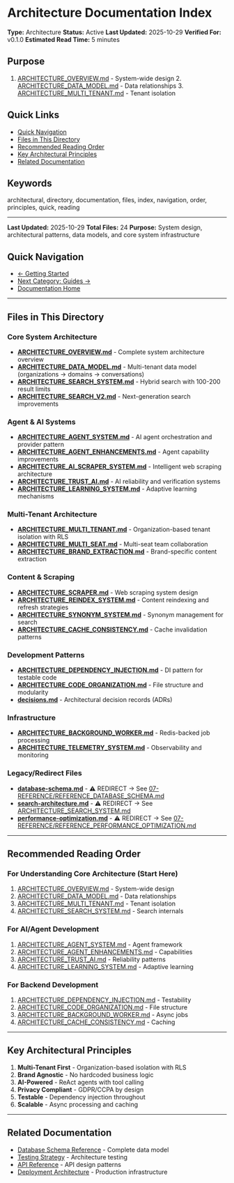 # Architecture Documentation Index

**Type:** Architecture
**Status:** Active
**Last Updated:** 2025-10-29
**Verified For:** v0.1.0
**Estimated Read Time:** 5 minutes

## Purpose
1. [ARCHITECTURE_OVERVIEW.md](ARCHITECTURE_OVERVIEW.md) - System-wide design 2. [ARCHITECTURE_DATA_MODEL.md](ARCHITECTURE_DATA_MODEL.md) - Data relationships 3. [ARCHITECTURE_MULTI_TENANT.md](ARCHITECTURE_MULTI_TENANT.md) - Tenant isolation

## Quick Links
- [Quick Navigation](#quick-navigation)
- [Files in This Directory](#files-in-this-directory)
- [Recommended Reading Order](#recommended-reading-order)
- [Key Architectural Principles](#key-architectural-principles)
- [Related Documentation](#related-documentation)

## Keywords
architectural, directory, documentation, files, index, navigation, order, principles, quick, reading

---


**Last Updated:** 2025-10-29
**Total Files:** 24
**Purpose:** System design, architectural patterns, data models, and core system infrastructure

## Quick Navigation
- [← Getting Started](../00-GETTING-STARTED/)
- [Next Category: Guides →](../02-GUIDES/)
- [Documentation Home](../README.md)

---

## Files in This Directory

### Core System Architecture
- **[ARCHITECTURE_OVERVIEW.md](ARCHITECTURE_OVERVIEW.md)** - Complete system architecture overview
- **[ARCHITECTURE_DATA_MODEL.md](ARCHITECTURE_DATA_MODEL.md)** - Multi-tenant data model (organizations → domains → conversations)
- **[ARCHITECTURE_SEARCH_SYSTEM.md](ARCHITECTURE_SEARCH_SYSTEM.md)** - Hybrid search with 100-200 result limits
- **[ARCHITECTURE_SEARCH_V2.md](ARCHITECTURE_SEARCH_V2.md)** - Next-generation search improvements

### Agent & AI Systems
- **[ARCHITECTURE_AGENT_SYSTEM.md](ARCHITECTURE_AGENT_SYSTEM.md)** - AI agent orchestration and provider pattern
- **[ARCHITECTURE_AGENT_ENHANCEMENTS.md](ARCHITECTURE_AGENT_ENHANCEMENTS.md)** - Agent capability improvements
- **[ARCHITECTURE_AI_SCRAPER_SYSTEM.md](ARCHITECTURE_AI_SCRAPER_SYSTEM.md)** - Intelligent web scraping architecture
- **[ARCHITECTURE_TRUST_AI.md](ARCHITECTURE_TRUST_AI.md)** - AI reliability and verification systems
- **[ARCHITECTURE_LEARNING_SYSTEM.md](ARCHITECTURE_LEARNING_SYSTEM.md)** - Adaptive learning mechanisms

### Multi-Tenant Architecture
- **[ARCHITECTURE_MULTI_TENANT.md](ARCHITECTURE_MULTI_TENANT.md)** - Organization-based tenant isolation with RLS
- **[ARCHITECTURE_MULTI_SEAT.md](ARCHITECTURE_MULTI_SEAT.md)** - Multi-seat team collaboration
- **[ARCHITECTURE_BRAND_EXTRACTION.md](ARCHITECTURE_BRAND_EXTRACTION.md)** - Brand-specific content extraction

### Content & Scraping
- **[ARCHITECTURE_SCRAPER.md](ARCHITECTURE_SCRAPER.md)** - Web scraping system design
- **[ARCHITECTURE_REINDEX_SYSTEM.md](ARCHITECTURE_REINDEX_SYSTEM.md)** - Content reindexing and refresh strategies
- **[ARCHITECTURE_SYNONYM_SYSTEM.md](ARCHITECTURE_SYNONYM_SYSTEM.md)** - Synonym management for search
- **[ARCHITECTURE_CACHE_CONSISTENCY.md](ARCHITECTURE_CACHE_CONSISTENCY.md)** - Cache invalidation patterns

### Development Patterns
- **[ARCHITECTURE_DEPENDENCY_INJECTION.md](ARCHITECTURE_DEPENDENCY_INJECTION.md)** - DI pattern for testable code
- **[ARCHITECTURE_CODE_ORGANIZATION.md](ARCHITECTURE_CODE_ORGANIZATION.md)** - File structure and modularity
- **[decisions.md](decisions.md)** - Architectural decision records (ADRs)

### Infrastructure
- **[ARCHITECTURE_BACKGROUND_WORKER.md](ARCHITECTURE_BACKGROUND_WORKER.md)** - Redis-backed job processing
- **[ARCHITECTURE_TELEMETRY_SYSTEM.md](ARCHITECTURE_TELEMETRY_SYSTEM.md)** - Observability and monitoring

### Legacy/Redirect Files
- **[database-schema.md](database-schema.md)** - ⚠️ REDIRECT → See [07-REFERENCE/REFERENCE_DATABASE_SCHEMA.md](../07-REFERENCE/REFERENCE_DATABASE_SCHEMA.md)
- **[search-architecture.md](search-architecture.md)** - ⚠️ REDIRECT → See [ARCHITECTURE_SEARCH_SYSTEM.md](ARCHITECTURE_SEARCH_SYSTEM.md)
- **[performance-optimization.md](performance-optimization.md)** - ⚠️ REDIRECT → See [07-REFERENCE/REFERENCE_PERFORMANCE_OPTIMIZATION.md](../07-REFERENCE/REFERENCE_PERFORMANCE_OPTIMIZATION.md)

---

## Recommended Reading Order

### For Understanding Core Architecture (Start Here)
1. [ARCHITECTURE_OVERVIEW.md](ARCHITECTURE_OVERVIEW.md) - System-wide design
2. [ARCHITECTURE_DATA_MODEL.md](ARCHITECTURE_DATA_MODEL.md) - Data relationships
3. [ARCHITECTURE_MULTI_TENANT.md](ARCHITECTURE_MULTI_TENANT.md) - Tenant isolation
4. [ARCHITECTURE_SEARCH_SYSTEM.md](ARCHITECTURE_SEARCH_SYSTEM.md) - Search internals

### For AI/Agent Development
1. [ARCHITECTURE_AGENT_SYSTEM.md](ARCHITECTURE_AGENT_SYSTEM.md) - Agent framework
2. [ARCHITECTURE_AGENT_ENHANCEMENTS.md](ARCHITECTURE_AGENT_ENHANCEMENTS.md) - Capabilities
3. [ARCHITECTURE_TRUST_AI.md](ARCHITECTURE_TRUST_AI.md) - Reliability patterns
4. [ARCHITECTURE_LEARNING_SYSTEM.md](ARCHITECTURE_LEARNING_SYSTEM.md) - Adaptive learning

### For Backend Development
1. [ARCHITECTURE_DEPENDENCY_INJECTION.md](ARCHITECTURE_DEPENDENCY_INJECTION.md) - Testability
2. [ARCHITECTURE_CODE_ORGANIZATION.md](ARCHITECTURE_CODE_ORGANIZATION.md) - File structure
3. [ARCHITECTURE_BACKGROUND_WORKER.md](ARCHITECTURE_BACKGROUND_WORKER.md) - Async jobs
4. [ARCHITECTURE_CACHE_CONSISTENCY.md](ARCHITECTURE_CACHE_CONSISTENCY.md) - Caching

---

## Key Architectural Principles

1. **Multi-Tenant First** - Organization-based isolation with RLS
2. **Brand Agnostic** - No hardcoded business logic
3. **AI-Powered** - ReAct agents with tool calling
4. **Privacy Compliant** - GDPR/CCPA by design
5. **Testable** - Dependency injection throughout
6. **Scalable** - Async processing and caching

---

## Related Documentation
- [Database Schema Reference](../07-REFERENCE/REFERENCE_DATABASE_SCHEMA.md) - Complete data model
- [Testing Strategy](../04-DEVELOPMENT/testing/) - Architecture testing
- [API Reference](../03-API/) - API design patterns
- [Deployment Architecture](../05-DEPLOYMENT/) - Production infrastructure
